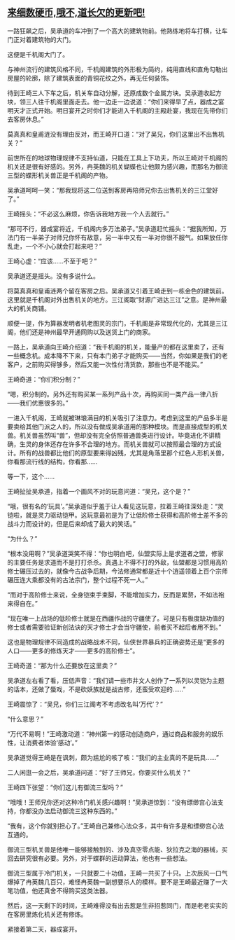 ## [来细数硬币,哦不,道长欠的更新吧!](https://www.xxbiquge.com/11_11207/8915524.html)
﻿﻿﻿一路狂飙之后，吴承道的车冲到了一个高大的建筑物前。他熟练地将车打横，让车门正对着建筑物的大门。

  这便是千机阁大门了。

  与神州流行的建筑风格不同，千机阁建筑的外形极为简约，纯用直线和直角勾勒出房屋的轮廓，除了建筑表面的青铜花纹之外，再无任何装饰。

  待到王崎三人下车之后，机关车自动分解，还原成数个金属方块。吴承道收起方块，领三人往千机阁里面走去。他一边走一边说道：“你们来得早了点，器成之宴明天才正式开始。明日宴开之时你们才能进入千机阁的主殿赴宴，我现在先带你们去客房休息。”

  莫真真和皇甫涟没有理由反对，而王崎开口道：“对了吴兄，你们这里出不出售机关？”

  前世所在的地球物理规律不支持仙道，只能在工具上下功夫，所以王崎对千机阁的机关还是很有好感的。另外，冉英魏的机关蝴蝶也让他颇为感兴趣，而那名为御流三型的蝶形机关兽正是千机阁的产物。

  吴承道呵呵一笑：“那我现将这二位送到客房再陪师兄你去出售机关的三江堂好了。”

  王崎摇头：“不必这么麻烦，你告诉我地方我一个人去就行。”

  “那可不行，器成宴将近，千机阁内多万法弟子。”吴承道赶忙摇头：“据我所知，万法门有一半弟子对师兄你怀有敌意，另一半中又有一半对你很不服气。如果放任你乱走，一个不小心就会打起来吧？”

  王崎心虚：“应该……不至于吧？”

  吴承道还是摇头。没有多说什么。

  将莫真真和皇甫涟两个留在客房之后。吴承道又引着王崎走到一栋金色的建筑前。这里就是千机阁对外出售机关的地方。三江阁取“财源广进达三江”之意。是神州最大的机关商铺。

  顺便一提，作为算器发明者机老图灵的宗门，千机阁是非常现代化的，尤其是三江阁，他们还是神州最早开通网购以及送货上门的商家。

  一路上，吴承道向王崎介绍道：“我千机阁的机关，能量产的都在这里卖了，还有一些概念机。成本降不下来，只有本门弟子才能购买——当然，你如果是我们的老客户，之前购买得够多，然后又能一次性付清货款，那些也不是不能买。”

  王崎奇道：“你们积分制？”

  “嗯，积分制的。另外还有购买某一系列产品十次，再购买同一类产品一律八折——我们优惠很多的。”

  一进入千机阁，王崎就被琳琅满目的机关吸引了注意力。考虑到这里的产品多半是要卖给其他门派之人的，所以没有做成吴承道用的那种模块。而是直接成型的机关兽。机关兽虽然叫“兽”，但却没有完全仿照普通兽类进行设计。毕竟进化不讲精确，生灵的身体还存在许多不合理的地方。而机关兽就可以按照最合理的方式设计。所有的战兽都比他们的原型要来得凶残，尤其是角落里那个红色人形机关兽，你看那流行线的结构，你看那……

  等一下，这个……

  王崎扯扯吴承道，指着一个画风不对的玩意问道：“吴兄，这个是？”

  “哦，很有名的‘玩具’。”吴承道似乎羞于让人看见这玩意，拉着王崎往深处走：“灵铠啦，就是灵力驱动铠甲。这玩意最初是为了让低阶修士获得和高阶修士差不多的战斗力而设计的，但是后来却成了最大的笑话。”

  “为什么？”

  “根本没用啊？”吴承道哭笑不得：“你也明白吧，仙盟实际上是求道者之盟，修家的主要任务是求道而不是打打杀杀。真遇上不得不打的外敌，仙盟都是习惯用高阶修士碾压过去的，就像今古战争后期，今法修通常都是近十个逍遥领着上百个宗师碾压连大乘都没有的古法宗门，整个过程不死一人。”

  “而对于高阶修士来说，全身铠束手束脚，不能增加实力，反而是累赘，不如法袍来得自在。”

  “现在唯一上战场的低阶修士就是在西疆作战的守疆使了。可是只有极度缺功值的修士或者需要验证新创法诀的天才修士才会当守疆使，前者买不起后者用不到。”

  这也是物理规律不同造成的战略战术不同，仙侠世界暴兵的正确姿势还是“更多的人口——更多的修炼天才——更多的高阶修士”。

  王崎奇道：“那为什么还要放在这里卖？”

  吴承道左右看了看，压低声音：“我们请一些市井文人创作了一系列以灵铠为主题的话本，还做了蜃戏，不是砍妖族就是战古修，还蛮受欢迎的……”

  王崎震惊了：“吴兄，你们三江阁考不考虑改名叫‘万代’？”

  “什么意思？”

  “万代不易啊！”王崎激动道：“神州第一的感动创造商户，通过商品和服务的娱乐性，让消费者体验‘感动’。”

  吴承道觉得王崎是在讽刺，颇为尴尬的咳了咳：“我们的主业真的不是玩具……”

  二人闲逛一会之后，吴承道问道：“好了王师兄，你要买什么机关？”

  王崎四下张望：“你们这儿有御流三型吗？”

  “哦哦！王师兄你还对这种冷门机关感兴趣啊！”吴承道惊到：“没有缥缈宫心法支持，你都没办法启动御流三这种东西的。”

  “我有，这个你就别担心了。”王崎自己兼修心法众多，其中有许多是和缥缈宫心法互通的。

  御流三型机关兽是他唯一能够接触到的、涉及真空零点能、狄拉克之海的器械，买回去研究很有必要。另外，对于蝶群的运动算法，他也有一些想法。

  御流三型属于冷门机关，一只就要二十功值，王崎一共买了十只。上次辰风一口气爆掉了冉英魏几百只，难怪冉英魏一副想要杀人的模样。要不是王崎最近赚了一大笔功值，他还真舍不得购买这类法器。

  然后，这一天剩下的时间，王崎难得没有出去惹是生非招惹同门，而是老老实实的在客房里炼化机关还有修炼。

  紧接着第二天，器成宴开。
